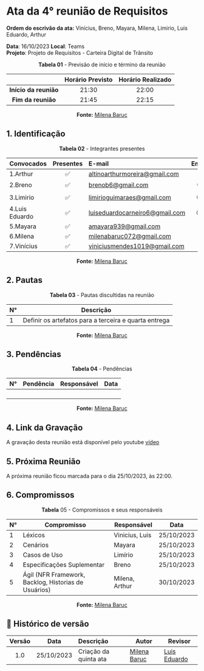 # Ata da  4° reunião de Requisitos

**Ordem do escrivão da ata:** Vinícius, Breno, Mayara, Milena, Limirio, Luis Eduardo,
Arthur

**Data**:   16/10/2023 **Local**: Teams <br>
**Projeto**: Projeto de Requisitos - Carteira Digital de Trânsito <br>

<center>

**Tabela 01** - Previsão de início e término da reunião

|   | Horário Previsto | Horário Realizado |
|:-:| :-: | :-: |
|**Início da reunião**| 21:30 | 22:00 |
|**Fim da reunião**| 21:45 | 22:15 |

**Fonte:** [Milena Baruc](https://github.com/MilenaBaruc)

</center>


## 1. Identificação

<center>

**Tabela 02** - Integrantes presentes

| Convocados    | Presentes         | E-mail                        | Emoji |
| ---           | :---:             | :--                           | :---: |
| 1.Arthur      |:white_check_mark: |altinoarthurmoreira@gmail.com  |:space_invader:|
| 2.Breno       |:white_check_mark: |brenob6@gmail.com              |:coffee:       |
| 3.Limirio     |:white_check_mark: |limirioguimaraes@gmail.com     |:thumbsup:     |
| 4.Luis Eduardo|:white_check_mark: |luiseduardocarneiro6@gmail.com |:sunglasses:   |
| 5.Mayara      |:white_check_mark: |amayara939@gmail.com           |:fist:         |
| 6.Milena      |:white_check_mark: |milenabaruc072@gmail.com       |:fairy:        |
| 7.Vinícius    |:white_check_mark: |viniciusmendes1019@gmail.com   |:cold_face:    |

**Fonte:** [Milena Baruc](https://github.com/MilenaBaruc)

</center>

## 2. Pautas

<center>
  
**Tabela 03** - Pautas discultidas na reunião

| **N°** | **Descrição**|
|---|-----------------|
| 1 |  Definir os artefatos para a terceira e quarta entrega |

**Fonte:** [Milena Baruc](https://github.com/MilenaBaruc)


</center>

## 3. Pendências

<center>

**Tabela 04** - Pendências

| **N°** | **Pendência** | **Responsável** | **Data** |
|--------|---------------|-----------------|----------|
|        |               |                 |          |
|        |               |                 |          |
|        |               |                 |          |
|        |               |                 |          |


**Fonte:** [Milena Baruc](https://github.com/MilenaBaruc)

</center>

## 4. Link da Gravação
A gravação desta reunião está disponível pelo youtube [vídeo](https://youtu.be/2Hu2xOXeZRw)

## 5. Próxima Reunião

A próxima reunião ficou marcada para o dia 25/10/2023, às 22:00.

## 6. Compromissos

<center>

**Tabela** 05 - Compromissos e seus responsáveis

|**N°** | **Compromisso**                                      | **Responsável** | **Data**  |
|------ |------------------------------------------------------|-----------------|-----------|
| 1     | Léxicos                                              | Vinicius, Luis  | 25/10/2023|
| 2     | Cenários                                             | Mayara          | 25/10/2023|
| 3     | Casos de Uso                                         | Limírio         | 25/10/2023|
| 4     | Especificações Suplementar                           | Breno           | 25/10/2023|
| 5     | Ágil (NFR Framework, Backlog, Historias de Usuários) | Milena, Arthur  | 30/10/2023|


**Fonte:** [Milena Baruc](https://github.com/MilenaBaruc)

</center>

## 📑 Histórico de versão

| Versão | Data      | Descrição | Autor | Revisor |
| :-:    | :-----:   | :------   | ----  | ------- |
| 1.0    |25/10/2023 | Criação da quinta ata |[Milena Baruc](https://github.com/MilenaBaruc)| [Luis Eduardo](https://github.com/LuisMiranda10) |
